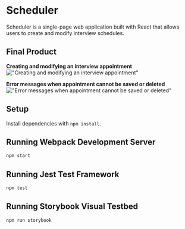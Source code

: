 # Scheduler

Scheduler is a single-page web application built with React that allows users to create and modify interview schedules.

## Final Product

**Creating and modifying an interview appointment**
!["Creating and modifying an interview appointment"](https://github.com/jjwlee94/scheduler/blob/master/docs/book-interview.gif)

**Error messages when appointment cannot be saved or deleted**
!["Error messages when appointment cannot be saved or deleted"](https://github.com/jjwlee94/scheduler/blob/master/docs/error-interview.gif)

## Setup

Install dependencies with `npm install`.

## Running Webpack Development Server

```sh
npm start
```

## Running Jest Test Framework

```sh
npm test
```

## Running Storybook Visual Testbed

```sh
npm run storybook
```
